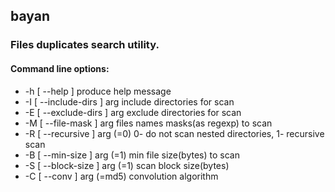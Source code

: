 ## bayan
### Files duplicates search utility.

#### Command line options:

-  -h [ --help ]                produce help message
-  -I [ --include-dirs ] arg    include directories for scan
-  -E [ --exclude-dirs ] arg    exclude directories for scan
-  -M [ --file-mask ] arg       files names masks(as regexp) to scan
-  -R [ --recursive ] arg (=0)  0- do not scan nested directories, 1- recursive scan
-  -B [ --min-size ] arg (=1)   min file size(bytes) to scan
-  -S [ --block-size ] arg (=1) scan block size(bytes)
-  -C [ --conv ] arg (=md5)     convolution algorithm